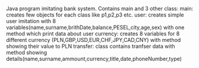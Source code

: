 Java program imitating bank system.
Contains main and 3 other class: 
main: creates few objects for each class like p1,p2,p3 etc.
user: creates simple user imitation with 8 variables(name,surname,brithDate,balance,PESEL,city,age,sex) with one method which print data about user
currency: creates 8 variables for 8 different currency (PLN,GBP,USD,EUR,CHF,JPY,CAD,CNY) with method showing their value to PLN
transfer: class contains tranfser data with method showing details(name,surname,ammount,currency,title,date,phoneNumber,type)
